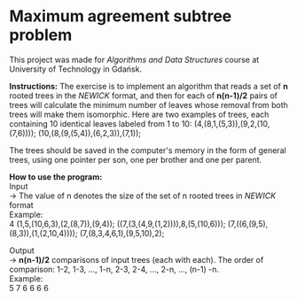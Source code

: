 # Maximum agreement subtree problem
This project was made for _Algorithms and Data Structures_ course at University of Technology in Gdańsk.

**Instructions:**
The exercise is to implement an algorithm that reads a set of **n** rooted trees in the _NEWICK_ format, and then for each of **n(n-1)/2** pairs of trees will calculate the minimum number of leaves whose removal from both trees will make them isomorphic. Here are two examples of trees, each containing 10 identical leaves labeled from 1 to 10:
(4,(8,1,(5,3)),(9,2,(10,(7,6))));
(10,(8,(9,(5,4)),(6,2,3)),(7,1));

The trees should be saved in the computer's memory in the form of general trees, using one pointer per son, one per brother and one per parent.

**How to use the program:**<br />
Input<br />
-> The value of n denotes the size of the set of n rooted trees in _NEWICK_ format<br />
Example:<br />
4
(1,5,(10,6,3),(2,(8,7)),(9,4));
((7,(3,(4,9,(1,2)))),8,(5,(10,6)));
(7,((6,(9,5),(8,3)),(1,(2,10,4))));
(7,(8,3,4,6,1),(9,5,10),2);

Output<br />
-> **n(n-1)/2** comparisons of input trees (each with each). The order of comparison: 1-2, 1-3, ..., 1-n, 2-3, 2-4, ..., 2-n, ..., (n-1) -n.<br />
Example:<br />
5
7
6
6
6
6
